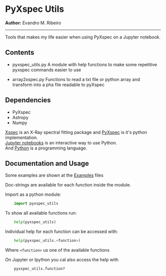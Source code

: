 # PyXspec Utils
**Author:** Evandro M. Ribeiro

---
Tools that makes my life easier when using PyXspec on a Jupyter notebook.

## Contents

 - pyxspec_utils.py
    A module with help functions to make some repetitive pyxspec commands easier
    to use

 - array2xspec.py
    Functions to read a txt file or python array and transform into a pha file
    readable to pyXspec

## Dependencies


 - PyXspec
 - Astropy
 - Numpy

[Xspec](https://heasarc.gsfc.nasa.gov/xanadu/xspec/) is an X-Ray spectral fitting package and [PyXspec]() is it's python implementation.  
[Jupyter notebooks](http://jupyter.org/index.html) is an interactive way to use Python.  
And [Python](https://www.python.org/) is a programming language.

## Documentation and Usage

Some examples are shown at the [Examples](examples.md) files

Doc-strings are available for each function inside the module.


Import as a python module:

```python
    import pyxspec_utils
```
To show all available functions run:

```python
    help(pyxspec_utils)
```

Individual help for each function can be accessed with:

```python
    help(pyxspec_utils.<function>)
```
Where `<function>` us one of the available functions

On Jupyter or Ipython you cal also access the help with

```python
    pyxspec_utils.function?
```
